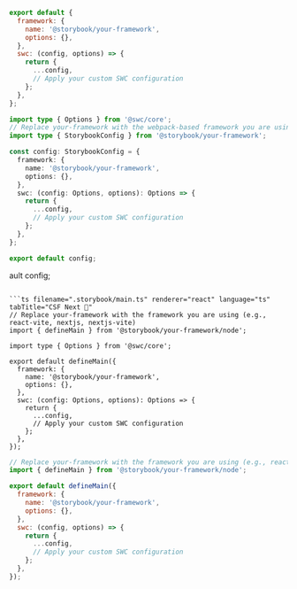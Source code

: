 ```js filename=".storybook/main.js" renderer="common" language="js"
export default {
  framework: {
    name: '@storybook/your-framework',
    options: {},
  },
  swc: (config, options) => {
    return {
      ...config,
      // Apply your custom SWC configuration
    };
  },
};
```

```ts filename=".storybook/main.ts" renderer="common" language="ts" tabTitle="CSF 3"
import type { Options } from '@swc/core';
// Replace your-framework with the webpack-based framework you are using (e.g., react-webpack5)
import type { StorybookConfig } from '@storybook/your-framework';

const config: StorybookConfig = {
  framework: {
    name: '@storybook/your-framework',
    options: {},
  },
  swc: (config: Options, options): Options => {
    return {
      ...config,
      // Apply your custom SWC configuration
    };
  },
};

export default config;
```

ault config;

````

```ts filename=".storybook/main.ts" renderer="react" language="ts" tabTitle="CSF Next 🧪"
// Replace your-framework with the framework you are using (e.g., react-vite, nextjs, nextjs-vite)
import { defineMain } from '@storybook/your-framework/node';

import type { Options } from '@swc/core';

export default defineMain({
  framework: {
    name: '@storybook/your-framework',
    options: {},
  },
  swc: (config: Options, options): Options => {
    return {
      ...config,
      // Apply your custom SWC configuration
    };
  },
});

````

<!-- JS snippets still needed while providing both CSF 3 & Next -->

```js filename=".storybook/main.js" renderer="react" language="js" tabTitle="CSF Next 🧪"
// Replace your-framework with the framework you are using (e.g., react-vite, nextjs, nextjs-vite)
import { defineMain } from '@storybook/your-framework/node';

export default defineMain({
  framework: {
    name: '@storybook/your-framework',
    options: {},
  },
  swc: (config, options) => {
    return {
      ...config,
      // Apply your custom SWC configuration
    };
  },
});
```

